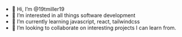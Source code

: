 - 👋 Hi, I’m @19tmiller19
- 👀 I’m interested in all things software development
- 🌱 I’m currently learning  javascript, react, tailwindcss
- 💞️ I’m looking to collaborate on interesting projects I can learn from.


<!---
19tmiller19/19tmiller19 is a ✨ special ✨ repository because its `README.md` (this file) appears on your GitHub profile.

--->
